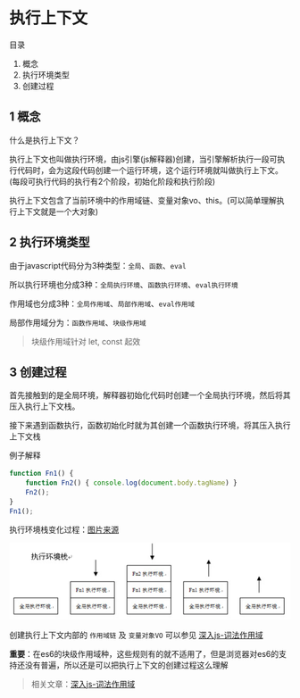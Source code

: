# 执行上下文

目录

1. 概念
2. 执行环境类型
3. 创建过程

## 1 概念

什么是执行上下文？

执行上下文也叫做执行环境，由js引擎(js解释器)创建，当引擎解析执行一段可执行代码时，会为这段代码创建一个运行环境，这个运行环境就叫做执行上下文。(每段可执行代码的执行有2个阶段，初始化阶段和执行阶段)

执行上下文包含了当前环境中的作用域链、变量对象vo、this。(可以简单理解执行上下文就是一个大对象)

## 2 执行环境类型

由于javascript代码分为3种类型：`全局`、`函数`、`eval`

所以执行环境也分成3种：`全局执行环境`、`函数执行环境`、`eval执行环境`

作用域也分成3种：`全局作用域`、`局部作用域`、`eval作用域`

局部作用域分为：`函数作用域`、`块级作用域`

> 块级作用域针对 let, const 起效

## 3 创建过程

首先接触到的是全局环境，解释器初始化代码时创建一个全局执行环境，然后将其压入执行上下文栈。

接下来遇到函数执行，函数初始化时就为其创建一个函数执行环境，将其压入执行上下文栈

例子解释

```javascript
function Fn1() {
    function Fn2() { console.log(document.body.tagName) }
    Fn2();
}
Fn1();
```

执行环境栈变化过程：[图片来源](http://www.cnblogs.com/fool/archive/2010/10/16/1853326.html)

![ecstack](../images/ecstack.jpg)

创建执行上下文内部的 `作用域链` 及 `变量对象VO` 可以参见 [深入js-词法作用域](./深入js-词法作用域.md)

**重要**：在es6的块级作用域种，这些规则有的就不适用了，但是浏览器对es6的支持还没有普遍，所以还是可以把执行上下文的创建过程这么理解

> 相关文章：[深入js-词法作用域](./深入js-词法作用域.md)

